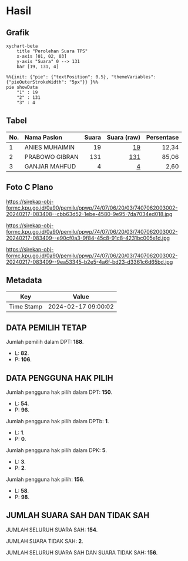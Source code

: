 # Hasil

## Grafik

```mermaid
xychart-beta
    title "Perolehan Suara TPS"
    x-axis [01, 02, 03]
    y-axis "Suara" 0 --> 131
    bar [19, 131, 4]
```

```mermaid
%%{init: {"pie": {"textPosition": 0.5}, "themeVariables": {"pieOuterStrokeWidth": "5px"}} }%%
pie showData
    "1" : 19
    "2" : 131
    "3" : 4
```

## Tabel

| No. | Nama Paslon    | Suara | Suara (raw) | Persentase |
|:--- |:-------------- | -----:| -----------:| ----------:|
| 1   | ANIES MUHAIMIN | 19    | [19][p-1]   | 12,34      |
| 2   | PRABOWO GIBRAN | 131   | [131][p-2]  | 85,06      |
| 3   | GANJAR MAHFUD  | 4     | [4][p-3]    | 2,60       |


[p-1]: https://github.com/gigit-pemilu/pemilu-2024-74-sulawesi-tenggara/blob/main/pilpres/hitung-suara/sub/74-sulawesi-tenggara/sub/07-wakatobi/sub/06-kaledupa-selatan/sub/2003-pajam/sub/002-tps/sub/paslon-1.txt
[p-2]: https://github.com/gigit-pemilu/pemilu-2024-74-sulawesi-tenggara/blob/main/pilpres/hitung-suara/sub/74-sulawesi-tenggara/sub/07-wakatobi/sub/06-kaledupa-selatan/sub/2003-pajam/sub/002-tps/sub/paslon-2.txt
[p-3]: https://github.com/gigit-pemilu/pemilu-2024-74-sulawesi-tenggara/blob/main/pilpres/hitung-suara/sub/74-sulawesi-tenggara/sub/07-wakatobi/sub/06-kaledupa-selatan/sub/2003-pajam/sub/002-tps/sub/paslon-3.txt

## Foto C Plano

https://sirekap-obj-formc.kpu.go.id/0a90/pemilu/ppwp/74/07/06/20/03/7407062003002-20240217-083408--cbb63d52-1ebe-4580-9e95-7da7034ed018.jpg

https://sirekap-obj-formc.kpu.go.id/0a90/pemilu/ppwp/74/07/06/20/03/7407062003002-20240217-083409--e90cf0a3-9f84-45c8-91c8-4231bc005e1d.jpg

https://sirekap-obj-formc.kpu.go.id/0a90/pemilu/ppwp/74/07/06/20/03/7407062003002-20240217-083409--9ea53345-b2e5-4a6f-bd23-d3361c6d65bd.jpg


## Metadata

| Key        | Value               |
| ---------- | ------------------- |
| Time Stamp | 2024-02-17 09:00:02 |


## DATA PEMILIH TETAP

Jumlah pemilih dalam DPT: **188**.
 * L: **82**.
 * P: **106**.

## DATA PENGGUNA HAK PILIH

Jumlah pengguna hak pilih dalam DPT: **150**.
 * L: **54**.
 * P: **96**.

Jumlah pengguna hak pilih dalam DPTb: **1**.
 * L: **1**.
 * P: **0**.

Jumlah pengguna hak pilih dalam DPK: **5**.
 * L: **3**.
 * P: **2**.

Jumlah pengguna hak pilih: **156**.
 * L: **58**.
 * P: **98**.

## JUMLAH SUARA SAH DAN TIDAK SAH

JUMLAH SELURUH SUARA SAH: **154**.

JUMLAH SUARA TIDAK SAH: **2**.

JUMLAH SELURUH SUARA SAH DAN SUARA TIDAK SAH: **156**.


